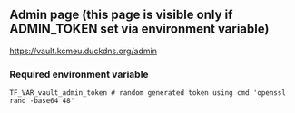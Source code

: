## Admin page (this page is visible only if ADMIN_TOKEN set via environment variable)
https://vault.kcmeu.duckdns.org/admin

### Required environment variable 
```
TF_VAR_vault_admin_token # random generated token using cmd 'openssl rand -base64 48'
```